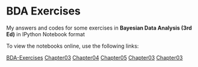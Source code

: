 # BDA Exercises
My answers and codes for some exercises in 
**Bayesian Data Analysis (3rd Ed)**
in IPython Notebook format

To view the notebooks online, use the following links:

[BDA-Exercises](http://nbviewer.jupyter.org/github/thjashin/BDA-Exercises)
[Chapter03](http://nbviewer.jupyter.org/github/thjashin/BDA-Exercises/blob/master/bda-chapter03.ipynb)
[Chapter04](http://nbviewer.jupyter.org/github/thjashin/BDA-Exercises/blob/master/bda-chapter04.ipynb)
[Chapter05](http://nbviewer.jupyter.org/github/thjashin/BDA-Exercises/blob/master/bda-chapter05.ipynb)
[Chapter03](http://nbviewer.jupyter.org/github/thjashin/BDA-Exercises/blob/master/bda-chapter03.ipynb)
[Chapter03](http://nbviewer.jupyter.org/github/thjashin/BDA-Exercises/blob/master/bda-chapter03.ipynb)
